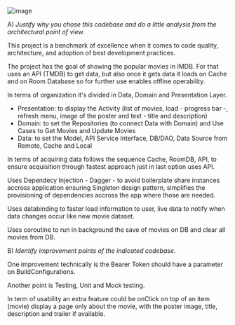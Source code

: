 ![image](https://github.com/daptanque/MovieApplication/assets/42044692/0b219176-8435-4e4a-98ab-21280806b690)

A) *Justify why you chose this codebase and do a little analysis from the architectural point of view.*

This project is a benchmark of excellence when it comes to code quality, architecture, and adoption of best development practices.

The project has the goal of showing the popular movies in IMDB. For that uses an API (TMDB) to get data, but also once it gets data it loads on Cache and on Room Database so for further use enables offline operability.

In terms of organization it's divided in Data, Domain and Presentation Layer.
- Presentation: to display the Activity (list of movies, load - progress bar -, refresh menu, image of the poster and text - title and description)
- Domain: to set the Repositories (to connect Data with Domain) and Use Cases to Get Movies and Update Movies
- Data: to set the Model, API Service Interface, DB/DAO, Data Source from Remote, Cache and Local

In terms of acquiring data follows the sequence Cache, RoomDB, API, to ensure acquisition through fastest approach just in last option uses API. 

Uses Dependecy Injection - Dagger - to avoid boilerplate share instances accross application ensuring Singleton design pattern, simplifies the provisioning of dependencies accross the app where those are needed.

Uses databinding to faster load information to user, live data to notify when data changes occur like new movie dataset.

Uses coroutine to run in background the save of movies on DB and clear all movies from DB.


B) *Identify improvement points of the indicated codebase.*

One improvement technically is the Bearer Token should have a parameter on BuildConfigurations.

Another point is Testing, Unit and Mock testing.

In term of usability an extra feature could be onClick on top of an item (movie) display a page only about the movie, with the poster image, title, description and trailer if available.
